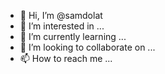- 👋 Hi, I’m @samdolat
- 👀 I’m interested in ...
- 🌱 I’m currently learning ...
- 💞️ I’m looking to collaborate on ...
- 📫 How to reach me ...

<!---
samdolat/samdolat is a ✨ special ✨ repository because its `README.md` (this file) appears on your GitHub profile.
You can click the Preview link to take a look at your changes.
--->
